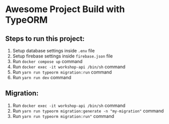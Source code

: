 # Awesome Project Build with TypeORM

## Steps to run this project:

1. Setup database settings inside `.env` file
2. Setup firebase settings inside `firebase.json` file
3. Run `docker compose up` command
4. Run `docker exec -it workshop-api /bin/sh` command
5. Run `yarn run typeorm migration:run` command
6. Run `yarn run dev` command

## Migration:
1. Run `docker exec -it workshop-api /bin/sh` command
2. Run `yarn run typeorm migration:generate -n "my-migration"` command
3. Run `yarn run typeorm migration:run"` command

